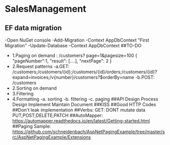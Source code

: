# SalesManagement

## EF data migration
-Open NuGet console
-Add-Migration -Context AppDbContext "First Migration"
-Update-Database -Context AppDbContext
##TO-DO
  - 1.Paging on demand : 
	/customers? page=1&pagesize=100
	{
		"pageNumber":1,
		"result": [....],
		"nextPage": 2
	}
  - 2.Request patterns
	-a.GET: /customers;/customers/{id};/customers/{id}/orders;/customers/{id}?expand=invoices;/v{number}/customers?$orderBy=name
	-b.POST: /customers
  - 2.Sorting on demand
  - 3.Filtering
  - 4.Formatting
	-a. sorting
	-b. filtering
	-c. paging
##API Design Process
	Design
	Implement
	Maintain
	Document
##KISS
##Good HTTP Codes
##Don't leak implementation
##Verbs: 
	GET: DONT mutate data
	PUT;POST;DELETE;PATCH
##AutoMapper: 
	https://automapper.readthedocs.io/en/latest/Getting-started.html
##Paging Sample:
	https://github.com/schneidenbach/AspNetPagingExample/tree/master/src/AspNetPagingExample/Extensions

